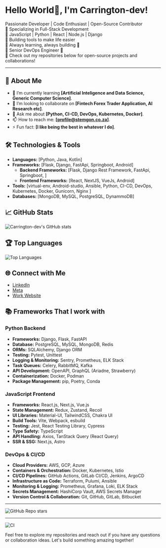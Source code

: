 # Hello World👋, I'm Carrington-dev!

Passionate Developer | Code Enthusiast | Open-Source Contributor  
🔹 Specializing in Full-Stack Development  
🔹 JavaScript | Python | React | Node.js | Django  
🔹 Building tools to make life easier  
🔹 Always learning, always building 🚀  
🔹 Senior DevOps Engineer  🚀  
🔹 Check out my repositories below for open-source projects and collaborations!

---
<!--
Welcome to my GitHub profile! I'm a passionate developer who loves to explore new technologies and build exciting projects. I am also a well trained and experienced DevOps Engineer.
-->
## 🚀 About Me
- 🌱 I’m currently learning **[Artificial Inteligence and Data Science, Generic Computer Science]**.
- 👯 I’m looking to collaborate on **[Fintech Forex Trader Application, AI Research etc]**.
- 💬 Ask me about **[Python, CI-CD, DevOps, Kubernetes, Docker]**.
- 📫 How to reach me: **[profile@stemgon.co.za]**.
- ⚡ Fun fact: **[I like being the best in whatever I do]**.

## 🛠️ Technologies & Tools
- **Languages:** [Python, Java, Kotlin]
- **Frameworks:** [Flask, Django, FastApi, Springboot, Android]
    - **Backend Frameworks:** [Flask, Django Rest Framework, FastApi, Springboot, ]
    - **Frontend Frameworks:** [React, NextJS, VueJs, Android]
- **Tools:** [virtual-env, Android-studio, Ansible, Python, CI-CD, DevOps, Kubernetes, Docker, Gunicorn, Nginx ]
- **Databases:** [MongoDB, MySQL, PostgreSQL, DynammoDB]

## 📈 GitHub Stats
![Carrington-dev's GitHub stats](https://github-readme-stats.vercel.app/api?username=Carrington-dev&show_icons=true&theme=radical&count_private=true)

## 🏆 Top Languages
![Top Languages](https://github-readme-stats.vercel.app/api/top-langs/?username=Carrington-dev&layout=compact&theme=radical)


## 🌐 Connect with Me
- [LinkedIn](https://www.linkedin.com/in/carrington-muleya-4a25251a3/)
- [Meta](https://facebook.com/stemgon)
- [Work Website](https://khano.solutions)

## 📚 Frameworks That I work with
<!-- BLOG-POST-LIST:START -->
<!-- BLOG-POST-LIST:END -->

### **Python Backend**  
- **Frameworks:** Django, Flask, FastAPI  
- **Database:** PostgreSQL, MySQL, MongoDB, Redis  
- **ORMs:** SQLAlchemy, Django ORM  
- **Testing:** Pytest, Unittest  
- **Logging & Monitoring:** Sentry, Prometheus, ELK Stack  
- **Task Queues:** Celery, RabbitMQ, Kafka  
- **API Development:** OpenAPI, GraphQL (Ariadne, Strawberry)  
- **Containerization:** Docker, Podman  
- **Package Management:** pip, Poetry, Conda  

### **JavaScript Frontend**  
- **Frameworks:** React.js, Next.js, Vue.js  
- **State Management:** Redux, Zustand, Recoil  
- **UI Libraries:** Material-UI, TailwindCSS, Chakra UI  
- **Build Tools:** Vite, Webpack, esbuild  
- **Testing:** Jest, React Testing Library, Cypress  
- **Type Safety:** TypeScript  
- **API Handling:** Axios, TanStack Query (React Query)  
- **SSR & SSG:** Next.js, Astro  

### **DevOps & CI/CD**  
- **Cloud Providers:** AWS, GCP, Azure  
- **Containers & Orchestration:** Docker, Kubernetes, Istio  
- **CI/CD Pipelines:** GitHub Actions, GitLab CI/CD, Jenkins, ArgoCD  
- **Infrastructure as Code:** Terraform, Pulumi, Ansible  
- **Monitoring & Logging:** Prometheus, Grafana, Loki, ELK Stack  
- **Secrets Management:** HashiCorp Vault, AWS Secrets Manager  
- **Version Control & Collaboration:** Git, GitHub, GitLab, Bitbucket  

---

![GitHub Repo stars](https://img.shields.io/github/stars/Carrington-dev/Carrington-dev?style=for-the-badge)

---
![CI](https://github.com/Carrington-dev/Carrington-dev/workflows/your_workflow_name/badge.svg)


Feel free to explore my repositories and reach out if you have any questions or collaboration ideas. Let's build something amazing together!
<!--

## 🏆 More Stats
<img align="center" src="https://github-readme-stats.vercel.app/api/top-langs/?username=Carrington-dev&layout=compact&theme=tokyonight&langs_count=10" />

## Nice States
<img width=400 src='https://github-readme-stats.vercel.app/api?username=Carrington-dev&theme=vue-dark&show_icons=true&hide_border=true&count_private=true' />


**Carrington-dev/Carrington-dev** is a ✨ _special_ ✨ repository because its `README.md` (this file) appears on your GitHub profile.

Here are some ideas to get you started:

- 🔭 I’m currently working on ...
- 🌱 I’m currently learning ...
- 👯 I’m looking to collaborate on ...
- 🤔 I’m looking for help with ...
- 💬 Ask me about ...
- 📫 How to reach me: ...
- 😄 Pronouns: ...
- ⚡ Fun fact: ...
-->
